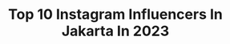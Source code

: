 ---
title: Top 10 Instagram Influencers In Jakarta In 2023
description: >-
  Find top Instagram influencers in Jakarta in 2023. Most popular hashtags: #jakartahits #jakarta #ootd.
platform: Instagram
hits: 2389
text_top: Analyze the best Instagram profiles on inBeat.
text_bottom: Our platform holds 2389 Instagram influencers like this in Jakarta, Indonesia for you to collaborate.
profiles:
  - username: "feed_jakarta"
    fullname: >-
      JAKARTA
    bio: >-
      Yang harus kamu tau di #jakarta hari ini 👊  ⁣⁣  Paid Promote ⤵️⁣⁣  WA: 0838-7273-3060
    location: "Indonesia"
    followers: 189268
    engagement: 57
    commentsToLikes: 0.007556
    id: ck0w3owmluikt0i19ay1m4iyb
    verified: false
    hashtags: "#sajete, #infokomjakmania, #pssi, #kulinerjakarta"
  - username: "iswanprtma25_"
    fullname: >-
      25feb
    bio: >-
      JAKARTA
    location: "Indonesia"
    followers: 44524
    engagement: 664
    commentsToLikes: 0.024666
    id: ckap15x59t6ov0i78zilswbzx
    verified: false
    hashtags: "#tiktokviral, #musikbaper, #indonesiatetapberkarya, #musigram"
  - username: "explore_jakarta"
    fullname: >-
      JAKARTA
    bio: >-
      Jakarta on Instagram. Tag your Jakarta experience #explorejakarta to give us permission to feature
    location: "Indonesia"
    followers: 141877
    engagement: 200
    commentsToLikes: 0.007911
    id: ck0ueep11l46d0i19fbxue71q
    verified: false
    hashtags: "#explorejakarta, #lengkapnyauntuksemua, #pakelinkaja"
  - username: "nasariastri"
    fullname: >-
      Astri Ratnasari
    bio: >-
      @astriratnasarimode She smells moringa, vanilla, daisy,and oud🕊 Jakarta Business inquiries : +6285215334251 (Dias) Endorse : +6281315323934 (Gita)
    location: "Indonesia"
    followers: 218082
    engagement: 338
    commentsToLikes: 0.007429
    id: ckap9bek6ryqb0i789g2sj3xa
    verified: false
    hashtags: "#tambahkehidupmu, #levelupyourbodyexperience, #inspirasiwangiparabangsawan, #royalebysoklin"
  - username: "dsenjaya89"
    fullname: >-
      DODY SENJAYA | TRAVEL BLOGGER
    bio: >-
      LANGKAHKU‼️ Part of @transmateindonesia 🇮🇩Travelling and Lifestyle #langkahdody 📩 hello@langkahdody.com 📍JAKARTA tiktok.com/@langkahdody
    location: "Indonesia"
    followers: 31244
    engagement: 288
    commentsToLikes: 0.237285
    id: ck8tae4etre2g0j785ed85jr9
    verified: false
    hashtags: "#langkahdody, #g20kebudayaan, #transmatepenghubungindonesia, #hotel"
  - username: "vallerieaudrey"
    fullname: >-
      Vallerie Audrey
    bio: >-
      ♥ Fashion | Beauty | Food | Lifestyle ♥ #StylebyVall 🪐 ☁️Line@ : @vallerieaudrey (with @)📲 // DM 🇮🇩Jakarta, Indonesia 💌vallerie.audrey@yahoo.com
    location: "Indonesia"
    followers: 37903
    engagement: 202
    commentsToLikes: 0.013240
    id: ck5cbcc48f5jc0i118nrotk24
    verified: false
    hashtags: "#ootdfashion, #ootdindo, #ootdinspiration, #ootdstyle"
  - username: "antoniusrangga"
    fullname: >-
      Antonius Rangga
    bio: >-
      Biker | Motorcycle Enthusiast | Adventurer | Architect Currently living in Jakarta, Indonesia
    location: "Indonesia"
    followers: 20113
    engagement: 163
    commentsToLikes: 0.031292
    id: ck13a0ulto29m0i19b69fcllf
    verified: false
    hashtags: "#miolistrikcelcius, #atenxkatros, #ninja, #trackday"
  - username: "goizza"
    fullname: >-
      Goizza
    bio: >-
      📍 Jakarta Bussiness 📬 : goizza@gmail.com Endorse & Collabs : 081806866860 (May)
    location: "Indonesia"
    followers: 73560
    engagement: 146
    commentsToLikes: 0.031664
    id: ck9hczcmjnk7f0j78cqhw0eun
    verified: false
    hashtags: "#koya, #havaianasid, #havaianasindonesia, #gantengversigue"
  - username: "christina_chandraa"
    fullname: >-
      𝓒𝓱𝓻𝓲𝓼𝓽𝓲𝓷𝓪 𝓬𝓱𝓪𝓷𝓭𝓻𝓪
    bio: >-
      📍 Jakarta,Indonesia. Lifestyle blogger & full time mom #christinachandraareview ✨ business inquiries 💌 Tap here 🫶🏼 👇🏼
    location: "Indonesia"
    followers: 104042
    engagement: 138
    commentsToLikes: 0.085619
    id: ck8t0gbe7rytw0j78yib1ck3c
    verified: false
    hashtags: "#momlife, #traveling, #lifestyleblogger, #skincare"
  - username: "stiamellia"
    fullname: >-
      ستي آمليا
    bio: >-
      Icon @zapcoid Part of @beautymillenialcommunity @jakartabeautyblogger @sisterpuccinosquad 3.0 #jbbinsider #generasikulitsehat bersama @npureofficial
    location: "Indonesia"
    followers: 10077
    engagement: 101
    commentsToLikes: 0.080833
    id: ck9wibkuu1ktv0j78miqpili2
    verified: false
    hashtags: "#poiseskincare, #commonlabs, #loveyourskinmore, #whiteisnowluminous"
---